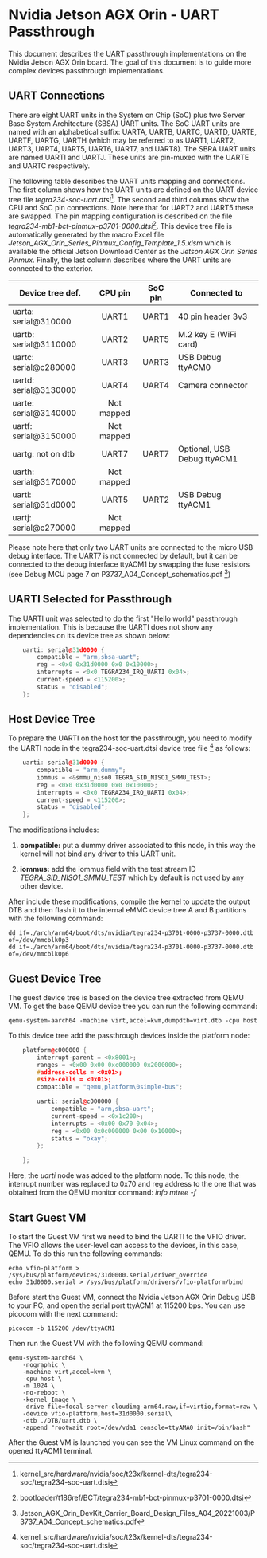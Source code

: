 # Nvidia Jetson AGX Orin - UART Passthrough

This document describes the UART passthrough implementations on the Nvidia Jetson 
AGX Orin board. The goal of this document is to guide more complex devices 
passthrough implementations.

## UART Connections

There are eight UART units in the System on Chip (SoC) plus two Server Base System 
Architecture (SBSA) UART units. The SoC UART units are named with an alphabetical 
suffix: UARTA, UARTB, UARTC, UARTD, UARTE, UARTF, UARTG, UARTH (which may be referred 
to as UART1, UART2, UART3, UART4, UART5, UART6, UART7, and UART8). The SBRA UART units 
are named UARTI and UARTJ. These units are pin-muxed with the UARTE and UARTC 
respectively.

The following table describes the UART units mapping and connections. The first 
column shows how the UART units are defined on the UART device tree file
*tegra234-soc-uart.dtsi*[^note1]. The second and third columns show the CPU and
SoC pin connections. Note here that for UART2 and UART5 these are swapped. 
The pin mapping configuration is described on the file
*tegra234-mb1-bct-pinmux-p3701-0000.dtsi*[^note2]. This device tree file is 
automatically generated by the macro Excel file 
*Jetson_AGX_Orin_Series_Pinmux_Config_Template_1.5.xlsm* which is available 
the official Jetson Download Center as the *Jetson AGX Orin Series Pinmux*. Finally, 
the last column describes where the UART units are connected to the exterior.

| **Device tree def.**  |  **CPU pin** | **SoC pin** | **Connected to**            |
|-----------------------|:------------:|:-----------:|-----------------------------|
| uarta: serial@310000  |     UART1    |    UART1    | 40 pin header 3v3           |
| uartb: serial@3110000 |     UART2    |    UART5    | M.2 key E (WiFi card)       |
| uartc: serial@c280000 |     UART3    |    UART3    | USB Debug ttyACM0           |
| uartd: serial@3130000 |     UART4    |    UART4    | Camera connector            |
| uarte: serial@3140000 |  Not mapped  |             |                             |
| uartf: serial@3150000 |  Not mapped  |             |                             |
| uartg: not on dtb     |     UART7    |    UART7    | Optional, USB Debug ttyACM1 |
| uarth: serial@3170000 |  Not mapped  |             |                             |
| uarti: serial@31d0000 |     UART5    |    UART2    | USB Debug ttyACM1           |
| uartj: serial@c270000 |  Not mapped  |             |                             |

Please note here that only two UART units are connected to the micro USB debug
interface. The UART7 is not connected by default, but it can be connected to the 
debug interface ttyACM1 by swapping the fuse resistors (see Debug MCU page 7 on 
P3737_A04_Concept_schematics.pdf [^note3])


## UARTI Selected for Passthrough

The UARTI unit was selected to do the first "Hello world" passthrough implementation.
This is because the UARTI does not show any dependencies on its device tree as shown
below:

```cpp
	uarti: serial@31d0000 {
		compatible = "arm,sbsa-uart";
		reg = <0x0 0x31d0000 0x0 0x10000>;
		interrupts = <0x0 TEGRA234_IRQ_UARTI 0x04>;
		current-speed = <115200>;
		status = "disabled";
	};
```


## Host Device Tree

To prepare the UARTI on the host for the passthrough, you need to modify the UARTI 
node in the tegra234-soc-uart.dtsi device tree file [^note1] as follows:

```cpp
	uarti: serial@31d0000 {
		compatible = "arm,dummy";
		iommus = <&smmu_niso0 TEGRA_SID_NISO1_SMMU_TEST>;
		reg = <0x0 0x31d0000 0x0 0x10000>;
		interrupts = <0x0 TEGRA234_IRQ_UARTI 0x04>;
		current-speed = <115200>;
		status = "disabled";
	};
```

The modifications includes:

1. **compatible:** put a dummy driver associated to this node, in this way the
   kernel will not bind any driver to this UART unit.

2. **iommus:** add the iommus field with the test stream ID *TEGRA_SID_NISO1_SMMU_TEST*
   which by default is not used by any other device.

After include these modifications, compile the kernel to update the output DTB and 
then flash it to the internal eMMC device tree A and B partitions with the following 
command:

    dd if=./arch/arm64/boot/dts/nvidia/tegra234-p3701-0000-p3737-0000.dtb of=/dev/mmcblk0p3
    dd if=./arch/arm64/boot/dts/nvidia/tegra234-p3701-0000-p3737-0000.dtb of=/dev/mmcblk0p6


## Guest Device Tree

The guest device tree is based on the device tree extracted from QEMU VM. 
To get the base QEMU device tree you can run the following command:

    qemu-system-aarch64 -machine virt,accel=kvm,dumpdtb=virt.dtb -cpu host

To this device tree add the passthrough devices inside the platform node:


```cpp
	platform@c000000 {
		interrupt-parent = <0x8001>;
		ranges = <0x00 0x00 0xc000000 0x2000000>;
		#address-cells = <0x01>;
		#size-cells = <0x01>;
		compatible = "qemu,platform\0simple-bus";

		uarti: serial@c000000 {
			compatible = "arm,sbsa-uart";
			current-speed = <0x1c200>;
			interrupts = <0x00 0x70 0x04>;
			reg = <0x00 0x0c000000 0x00 0x10000>;
			status = "okay";
		};

	};
```

Here, the *uarti* node was added to the platform node. To this node, the interrupt 
number was replaced to 0x70 and reg address to the one that was obtained from the 
QEMU monitor command: *info mtree -f*


## Start Guest VM

To start the Guest VM first we need to bind the UARTI to the VFIO driver. The VFIO 
allows the user-level can access to the devices, in this case, QEMU. To do this run 
the following commands:

    echo vfio-platform > /sys/bus/platform/devices/31d0000.serial/driver_override
    echo 31d0000.serial > /sys/bus/platform/drivers/vfio-platform/bind

Before start the Guest VM, connect the Nvidia Jetson AGX Orin Debug USB to your PC, and 
open the serial port ttyACM1 at 115200 bps. You can use picocom with the next
command:

    picocom -b 115200 /dev/ttyACM1

Then run the Guest VM with the following QEMU command:

    qemu-system-aarch64 \
        -nographic \
        -machine virt,accel=kvm \
        -cpu host \
        -m 1024 \
        -no-reboot \
        -kernel Image \
        -drive file=focal-server-cloudimg-arm64.raw,if=virtio,format=raw \
        -device vfio-platform,host=31d0000.serial\
        -dtb ./DTB/uart.dtb \
        -append "rootwait root=/dev/vda1 console=ttyAMA0 init=/bin/bash"

After the Guest VM is launched you can see the VM Linux command on the opened
ttyACM1 terminal. 




[^note1]: kernel_src/hardware/nvidia/soc/t23x/kernel-dts/tegra234-soc/tegra234-soc-uart.dtsi

[^note2]: bootloader/t186ref/BCT/tegra234-mb1-bct-pinmux-p3701-0000.dtsi

[^note3]: Jetson_AGX_Orin_DevKit_Carrier_Board_Design_Files_A04_20221003/P3737_A04_Concept_schematics.pdf
